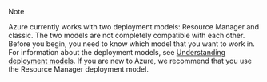> [!NOTE]
> Azure currently works with two deployment models: Resource Manager and classic. The two models are not completely compatible with each other. Before you begin, you need to know which model that you want to work in. For information about the deployment models, see [Understanding deployment models](../articles/resource-manager-deployment-model.md). If you are new to Azure, we recommend that you use the Resource Manager deployment model.
>
>